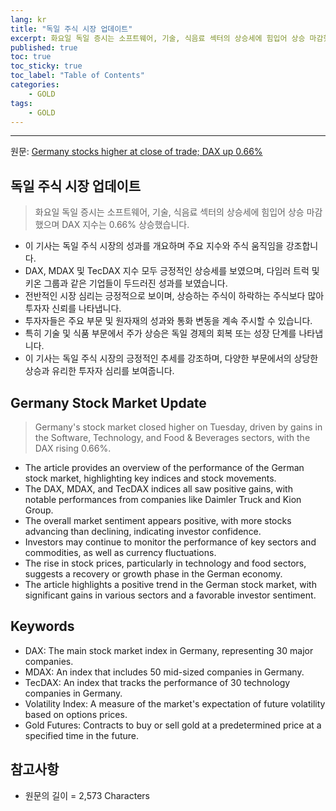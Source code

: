 ```yaml
---
lang: kr
title: "독일 주식 시장 업데이트"
excerpt: 화요일 독일 증시는 소프트웨어, 기술, 식음료 섹터의 상승세에 힘입어 상승 마감했으며 DAX 지수는 0.66% 상승했습니다.
published: true
toc: true
toc_sticky: true
toc_label: "Table of Contents"
categories:
    - GOLD
tags:
    - GOLD
---
```


---

  원문: [Germany stocks higher at close of trade; DAX up 0.66%](https://www.investing.com/news/stock-market-news/germany-stocks-higher-at-close-of-trade-dax-up-066-3801034)

## 독일 주식 시장 업데이트

> 화요일 독일 증시는 소프트웨어, 기술, 식음료 섹터의 상승세에 힘입어 상승 마감했으며 DAX 지수는 0.66% 상승했습니다.


- 이 기사는 독일 주식 시장의 성과를 개요하며 주요 지수와 주식 움직임을 강조합니다.
- DAX, MDAX 및 TecDAX 지수 모두 긍정적인 상승세를 보였으며, 다임러 트럭 및 키온 그룹과 같은 기업들이 두드러진 성과를 보였습니다.
- 전반적인 시장 심리는 긍정적으로 보이며, 상승하는 주식이 하락하는 주식보다 많아 투자자 신뢰를 나타냅니다.
- 투자자들은 주요 부문 및 원자재의 성과와 통화 변동을 계속 주시할 수 있습니다.
- 특히 기술 및 식품 부문에서 주가 상승은 독일 경제의 회복 또는 성장 단계를 나타냅니다.
- 이 기사는 독일 주식 시장의 긍정적인 추세를 강조하며, 다양한 부문에서의 상당한 상승과 유리한 투자자 심리를 보여줍니다.

## Germany Stock Market Update

> Germany's stock market closed higher on Tuesday, driven by gains in the Software, Technology, and Food & Beverages sectors, with the DAX rising 0.66%.


- The article provides an overview of the performance of the German stock market, highlighting key indices and stock movements.
- The DAX, MDAX, and TecDAX indices all saw positive gains, with notable performances from companies like Daimler Truck and Kion Group.
- The overall market sentiment appears positive, with more stocks advancing than declining, indicating investor confidence.
- Investors may continue to monitor the performance of key sectors and commodities, as well as currency fluctuations.
- The rise in stock prices, particularly in technology and food sectors, suggests a recovery or growth phase in the German economy.
- The article highlights a positive trend in the German stock market, with significant gains in various sectors and a favorable investor sentiment.

## Keywords

- DAX: The main stock market index in Germany, representing 30 major companies.
- MDAX: An index that includes 50 mid-sized companies in Germany.
- TecDAX: An index that tracks the performance of 30 technology companies in Germany.
- Volatility Index: A measure of the market's expectation of future volatility based on options prices.
- Gold Futures: Contracts to buy or sell gold at a predetermined price at a specified time in the future.

## 참고사항

- 원문의 길이 = 2,573 Characters

